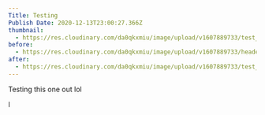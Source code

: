 ```yaml
---
Title: Testing
Publish Date: 2020-12-13T23:00:27.366Z
thumbnail:
  - https://res.cloudinary.com/da0qkxmiu/image/upload/v1607889733/test_kupqxc.jpg
before:
  - https://res.cloudinary.com/da0qkxmiu/image/upload/v1607889733/header_ioiy2k.jpg
after:
  - https://res.cloudinary.com/da0qkxmiu/image/upload/v1607889733/test_kupqxc.jpg
---
```

Testing this one out lol

l